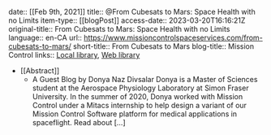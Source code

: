 date:: [[Feb 9th, 2021]]
title:: @From Cubesats to Mars: Space Health with no Limits
item-type:: [[blogPost]]
access-date:: 2023-03-20T16:16:21Z
original-title:: From Cubesats to Mars: Space Health with no Limits
language:: en-CA
url:: https://www.missioncontrolspaceservices.com/from-cubesats-to-mars/
short-title:: From Cubesats to Mars
blog-title:: Mission Control
links:: [Local library](zotero://select/library/items/2SUWCMM6), [Web library](https://www.zotero.org/users/8784047/items/2SUWCMM6)

- [[Abstract]]
	- A Guest Blog by Donya Naz Divsalar Donya is a Master of Sciences student at the Aerospace Physiology Laboratory at Simon Fraser University. In the summer of 2020, Donya worked with Mission Control under a Mitacs internship to help design a variant of our Mission Control Software platform for medical applications in spaceflight. Read about […]